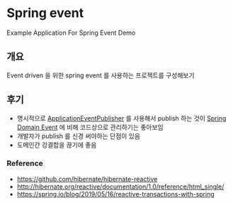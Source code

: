 # Spring event
Example Application For Spring Event Demo

## 개요
Event driven 을 위한 spring event 를 사용하는 프로젝트를 구성해보기 

## 후기
* 명시적으로 [ApplicationEventPublisher](https://docs.spring.io/spring-framework/docs/current/javadoc-api/org/springframework/context/ApplicationEventPublisher.html) 를 사용해서 publish 하는 것이 [Spring Domain Event](https://docs.spring.io/spring-data/commons/docs/current/api/org/springframework/data/domain/DomainEvents.html) 에 비해 코드상으로 관리하기는 좋아보임
* 개발자가 publish 를 신경 써야하는 단점이 있음  
* 도메인간 강결합을 끊기에 좋음

### Reference
* https://github.com/hibernate/hibernate-reactive
* http://hibernate.org/reactive/documentation/1.0/reference/html_single/
* https://spring.io/blog/2019/05/16/reactive-transactions-with-spring
